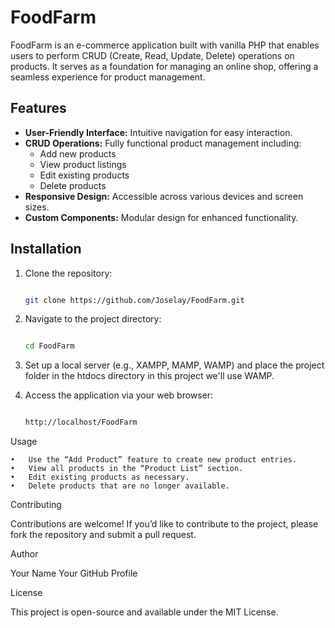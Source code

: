 # FoodFarm

FoodFarm is an e-commerce application built with vanilla PHP that enables users to perform CRUD (Create, Read, Update, Delete) operations on products. It serves as a foundation for managing an online shop, offering a seamless experience for product management.

## Features

- **User-Friendly Interface:** Intuitive navigation for easy interaction.
- **CRUD Operations:** Fully functional product management including:
  - Add new products
  - View product listings
  - Edit existing products
  - Delete products
- **Responsive Design:** Accessible across various devices and screen sizes.
- **Custom Components:** Modular design for enhanced functionality.

## Installation

1. Clone the repository:
   
   ```bash
   
   git clone https://github.com/Joselay/FoodFarm.git

2.	Navigate to the project directory:
   
     ```bash

     cd FoodFarm

3.	Set up a local server (e.g., XAMPP, MAMP, WAMP) and place the project folder in the htdocs directory in this project we'll use WAMP.
   
4.	Access the application via your web browser:

      ```bash

      http://localhost/FoodFarm

Usage

	•	Use the “Add Product” feature to create new product entries.
	•	View all products in the “Product List” section.
	•	Edit existing products as necessary.
	•	Delete products that are no longer available.

Contributing

Contributions are welcome! If you’d like to contribute to the project, please fork the repository and submit a pull request.

Author

Your Name
Your GitHub Profile

License

This project is open-source and available under the MIT License.
